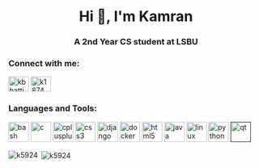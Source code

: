 <h1 align="center">Hi 👋, I'm Kamran</h1>
<h3 align="center">A 2nd Year CS student at LSBU</h3>

<p align="left"> 
<h3 align="left">Connect with me:</h3>
<a href="https://linkedin.com/in/kbhatti5924" target="blank"><img align="center" 
src="https://cdn.jsdelivr.net/npm/simple-icons@3.0.1/icons/linkedin.svg"
alt="kbhatti5924" height="30" width="40" /></a>
<a href="https://www.hackerrank.com/k1874" target="blank"><img align="center" 
src="https://cdn.jsdelivr.net/npm/simple-icons@3.0.1/icons/hackerrank.svg"
alt="k1874" height="30" width="40" /></a>
</p>

<h3 align="left">Languages and Tools:</h3><p align="left"><a href="https://www.gnu.org/software/bash/" target="_blank"><img src="https://www.vectorlogo.zone/logos/gnu_bash/gnu_bash-icon.svg" alt="bash" width="40" height="40"/></a>          
<a href="https://www.cprogramming.com/" target="_blank"><img src="https://devicons.github.io/devicon/devicon.git/icons/c/c-original.svg" alt="c" width="40" height="40"/></a>
<a href="https://www.w3schools.com/cpp/" target="_blank"><img src="https://devicons.github.io/devicon/devicon.git/icons/cplusplus/cplusplus-original.svg"
alt="cplusplus" width="40" height="40"/></a>
<a href="https://www.w3schools.com/css/" target="_blank"><img src="https://devicons.github.io/devicon/devicon.git/icons/css3/css3-original-wordmark.svg"
alt="css3" width="40" height="40"/></a>
<a href="https://www.djangoproject.com/" target="_blank"><img src="https://devicons.github.io/devicon/devicon.git/icons/django/django-original.svg"
alt="django" width="40" height="40"/></a>
<a href="https://www.docker.com/" target="_blank"><img src="https://devicons.github.io/devicon/devicon.git/icons/docker/docker-original-wordmark.svg"
alt="docker" width="40" height="40"/></a>
<a href="https://www.w3.org/html/" target="_blank"><img src="https://devicons.github.io/devicon/devicon.git/icons/html5/html5-original-wordmark.svg"
alt="html5" width="40" height="40"/></a>
<a href="https://www.java.com" target="_blank"><img src="https://devicons.github.io/devicon/devicon.git/icons/java/java-original-wordmark.svg"
alt="java" width="40" height="40"/></a>
<a href="https://www.linux.org/" target="_blank"><img src="https://devicons.github.io/devicon/devicon.git/icons/linux/linux-original.svg"
alt="linux" width="40" height="40"/></a>
<a href="https://www.python.org" target="_blank"><img src="https://devicons.github.io/devicon/devicon.git/icons/python/python-original.svg"
alt="python" width="40" height="40"/></a>
<a href="" target="_blank"><img src="https://upload.wikimedia.org/wikipedia/commons/0/0b/Qt_logo_2016.svg"
alt="qt" width="40" height="40"/></a></p>

<p><img align="left" src="https://github-readme-stats.vercel.app/api/top-langs/?username=k5924&layout=compact" alt="k5924" /></p>

<p>&nbsp;<img align="center" src="https://github-readme-stats.vercel.app/api?username=k5924&show_icons=true" alt="k5924" /></p>


